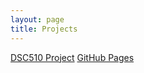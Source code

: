 ```yaml
---
layout: page
title: Projects
---
```


[DSC510 Project](https://github.com/chhathaway71/DSC-510)
[GitHub Pages](http://chhathaway71.github.io)


